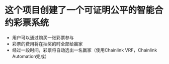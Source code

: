 # 这个项目创建了一个可证明公平的智能合约彩票系统

- 用户可以通过购买一张彩票参与
- 彩票的费用将在抽奖的时全部给赢家
- 经过一段时间，彩票将自动选出一名赢家（使用Chainlink VRF，Chainlink Automation完成）